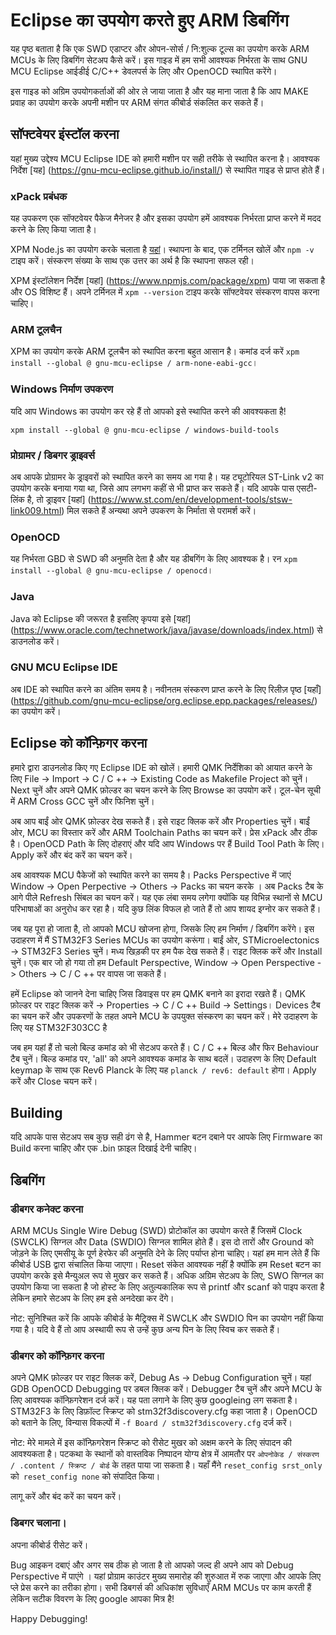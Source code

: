 # Eclipse का उपयोग करते हुए ARM डिबगिंग
यह पृष्ठ बताता है कि एक SWD एडाप्टर और ओपन-सोर्स / नि:शुल्क टूल्स का उपयोग करके ARM MCUs के लिए डिबगिंग सेटअप कैसे करें। इस गाइड में हम सभी आवश्यक निर्भरता के साथ GNU MCU Eclipse आईडीई C/C++ डेवलपर्स के लिए और OpenOCD स्थापित करेंगे।

इस गाइड को अग्रिम उपयोगकर्ताओं की ओर ले जाया जाता है और यह माना जाता है कि आप MAKE प्रवाह का उपयोग करके अपनी मशीन पर ARM संगत कीबोर्ड संकलित कर सकते हैं।

## सॉफ्टवेयर इंस्टॉल करना

यहां मुख्य उद्देश्य MCU Eclipse IDE को हमारी मशीन पर सही तरीके से स्थापित करना है। आवश्यक निर्देश [यह] (https://gnu-mcu-eclipse.github.io/install/) से स्थापित गाइड से प्राप्त होते हैं।

### xPack प्रबंधक

यह उपकरण एक सॉफ्टवेयर पैकेज मैनेजर है और इसका उपयोग हमें आवश्यक निर्भरता प्राप्त करने में मदद करने के लिए किया जाता है।

XPM Node.js का उपयोग करके चलाता है [यहां](https://nodejs.org/en/)। स्थापना के बाद, एक टर्मिनल खोलें और `npm -v` टाइप करें। संस्करण संख्या के साथ एक उत्तर का अर्थ है कि स्थापना सफल रही।

XPM इंस्टॉलेशन निर्देश [यहां] (https://www.npmjs.com/package/xpm) पाया जा सकता है और OS विशिष्ट हैं। अपने टर्मिनल में `xpm --version` टाइप करके सॉफ्टवेयर संस्करण वापस करना चाहिए।

### ARM टूलचैन

XPM का उपयोग करके ARM टूलचैन को स्थापित करना बहुत आसान है। कमांड दर्ज करें `xpm install --global @ gnu-mcu-eclipse / arm-none-eabi-gcc`।

### Windows निर्माण उपकरण

यदि आप Windows का उपयोग कर रहे हैं तो आपको इसे स्थापित करने की आवश्यकता है!

`xpm install --global @ gnu-mcu-eclipse / windows-build-tools`

### प्रोग्रामर / डिबगर ड्राइवर्स

अब आपके प्रोग्रामर के ड्राइवरों को स्थापित करने का समय आ गया है। यह ट्यूटोरियल ST-Link v2 का उपयोग करके बनाया गया था, जिसे आप लगभग कहीं से भी प्राप्त कर सकते हैं।
यदि आपके पास एसटी-लिंक है, तो ड्राइवर [यहां] (https://www.st.com/en/development-tools/stsw-link009.html) मिल सकते हैं अन्यथा अपने उपकरण के निर्माता से परामर्श करें।

### OpenOCD

यह निर्भरता GBD से SWD की अनुमति देता है और यह डीबगिंग के लिए आवश्यक है। रन `xpm install --global @ gnu-mcu-eclipse / openocd`।

### Java

Java को Eclipse की जरूरत है इसलिए कृपया इसे [यहां] (https://www.oracle.com/technetwork/java/javase/downloads/index.html) से डाउनलोड करें।

### GNU MCU Eclipse IDE

अब IDE को स्थापित करने का अंतिम समय है। नवीनतम संस्करण प्राप्त करने के लिए रिलीज़ पृष्ठ [यहाँ] (https://github.com/gnu-mcu-eclipse/org.eclipse.epp.packages/releases/) का उपयोग करें।

## Eclipse को कॉन्फ़िगर करना

हमारे द्वारा डाउनलोड किए गए Eclipse IDE को खोलें। हमारी QMK निर्देशिका को आयात करने के लिए File -> Import -> C / C ++ -> Existing Code as Makefile Project को  चुनें। Next चुनें और अपने QMK फ़ोल्डर का चयन करने के लिए Browse का उपयोग करें। टूल-चेन सूची में ARM Cross GCC चुनें और फिनिश चुनें।

अब आप बाईं ओर QMK फ़ोल्डर देख सकते हैं। इसे राइट क्लिक करें और Properties चुनें। बाईं ओर, MCU का विस्तार करें और ARM Toolchain Paths का चयन करें। प्रेस xPack और ठीक है। OpenOCD Path के लिए दोहराएं और यदि आप Windows पर हैं Build Tool Path के लिए। Apply करें और बंद करें का चयन करें।

अब आवश्यक MCU पैकेजों को स्थापित करने का समय है। Packs Perspective में जाएं Window -> Open Perpective -> Others -> Packs का चयन करके । अब Packs टैब के आगे पीले Refresh सिंबल का चयन करें। यह एक लंबा समय लगेगा क्योंकि यह विभिन्न स्थानों से MCU परिभाषाओं का अनुरोध कर रहा है। यदि कुछ लिंक विफल हो जाते हैं तो आप शायद इग्नोर कर सकते हैं।

जब यह पूरा हो जाता है, तो आपको MCU खोजना होगा, जिसके लिए हम निर्माण / डिबगिंग करेंगे। इस उदाहरण में मैं STM32F3 Series MCUs का उपयोग करूंगा। बाईं ओर, STMicroelectonics -> STM32F3 Series चुनें। मध्य खिड़की पर हम पैक देख सकते हैं। राइट क्लिक करें और Install चुनें। एक बार जो हो गया तो हम Default Perspective, Window -> Open Perspective -> Others -> ​​C / C ++ पर वापस जा सकते हैं।

हमें  Eclipse को जानने देना चाहिए जिस डिवाइस पर हम QMK बनाने का इरादा रखते हैं। QMK फ़ोल्डर पर राइट क्लिक करें -> Properties -> C / C ++ Build -> Settings। Devices टैब का चयन करें और उपकरणों के तहत अपने MCU के उपयुक्त संस्करण का चयन करें। मेरे उदाहरण के लिए यह STM32F303CC है

जब हम यहां हैं तो चलो बिल्ड कमांड को भी सेटअप करते हैं। C / C ++ बिल्ड और फिर Behaviour टैब चुनें। बिल्ड कमांड पर, 'all' को अपने आवश्यक कमांड के साथ बदलें। उदाहरण के लिए Default keymap के साथ एक Rev6 Planck के लिए यह `planck / rev6: default` होगा। Apply करें और Close चयन करें।

## Building

यदि आपके पास सेटअप सब कुछ सही ढंग से है, Hammer बटन दबाने पर आपके लिए Firmware का Build करना चाहिए और एक .bin फ़ाइल दिखाई देनी चाहिए।

## डिबगिंग

### डीबगर कनेक्ट करना

ARM MCUs Single Wire Debug (SWD) प्रोटोकॉल का उपयोग करते हैं जिसमें Clock (SWCLK) सिग्नल और Data (SWDIO) सिग्नल शामिल होते हैं। इस दो तारों और Ground को जोड़ने के लिए एमसीयू के पूर्ण हेरफेर की अनुमति देने के लिए पर्याप्त होना चाहिए। यहां हम मान लेते हैं कि कीबोर्ड USB द्वारा संचालित किया जाएगा। Reset संकेत आवश्यक नहीं है क्योंकि हम Reset बटन का उपयोग करके इसे मैन्युअल रूप से मुखर कर सकते हैं। अधिक अग्रिम सेटअप के लिए, SWO सिग्नल का उपयोग किया जा सकता है जो होस्ट के लिए अतुल्यकालिक रूप से printf और scanf को पाइप करता है लेकिन हमारे सेटअप के लिए हम इसे अनदेखा कर देंगे।

नोट: सुनिश्चित करें कि आपके कीबोर्ड के मैट्रिक्स में SWCLK और SWDIO पिन का उपयोग नहीं किया गया है। यदि वे हैं तो आप अस्थायी रूप से उन्हें कुछ अन्य पिन के लिए स्विच कर सकते हैं।

### डीबगर को कॉन्फ़िगर करना

अपने QMK फ़ोल्डर पर राइट क्लिक करें, Debug As -> Debug Configuration चुनें। यहां GDB OpenOCD Debugging पर डबल क्लिक करें। Debugger टैब चुनें और अपने MCU के लिए आवश्यक कॉन्फ़िगरेशन दर्ज करें। यह पता लगाने के लिए कुछ googleing लग सकता है। STM32F3 के लिए डिफ़ॉल्ट स्क्रिप्ट को stm32f3discovery.cfg कहा जाता है। OpenOCD को बताने के लिए, विन्यास विकल्पों में `-f Board / stm32f3discovery.cfg` दर्ज करें।

नोट: मेरे मामले में इस कॉन्फ़िगरेशन स्क्रिप्ट को रीसेट मुखर को अक्षम करने के लिए संपादन की आवश्यकता है। पटकथा के स्थानों को वास्तविक निष्पादन योग्य क्षेत्र में आमतौर पर `ओपनोकेड / संस्करण / .content / स्क्रिप्ट / बोर्ड` के तहत पाया जा सकता है। यहाँ मैंने `reset_config srst_only` को` reset_config none` को संपादित किया।

लागू करें और बंद करें का चयन करें।

### डिबगर चलाना।

अपना कीबोर्ड रीसेट करें।

Bug आइकन दबाएं और अगर सब ठीक हो जाता है तो आपको जल्द ही अपने आप को Debug Perspective में पाएंगे । यहां प्रोग्राम काउंटर मुख्य समारोह की शुरुआत में रुक जाएगा और आपके लिए प्ले प्रेस करने का तरीका होगा। सभी डिबगर्स की अधिकांश सुविधाएँ ARM MCUs पर काम करती हैं लेकिन सटीक विवरण के लिए google आपका मित्र है!


Happy Debugging!









